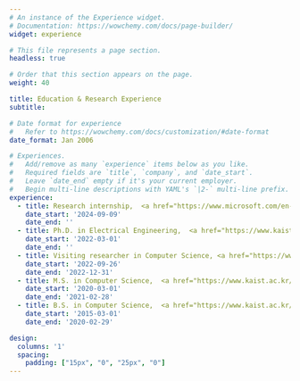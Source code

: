 ```yaml
---
# An instance of the Experience widget.
# Documentation: https://wowchemy.com/docs/page-builder/
widget: experience

# This file represents a page section.
headless: true

# Order that this section appears on the page.
weight: 40

title: Education & Research Experience
subtitle:

# Date format for experience
#   Refer to https://wowchemy.com/docs/customization/#date-format
date_format: Jan 2006

# Experiences.
#   Add/remove as many `experience` items below as you like.
#   Required fields are `title`, `company`, and `date_start`.
#   Leave `date_end` empty if it's your current employer.
#   Begin multi-line descriptions with YAML's `|2-` multi-line prefix.
experience:
  - title: Research internship,  <a href="https://www.microsoft.com/en-us/research/lab/microsoft-research-asia/">Microsoft Research</a>, China (Advisor Prof. <a chref="https://www.microsoft.com/en-us/research/people/liliqiu/">Lili Qiu</a>)
    date_start: '2024-09-09'
    date_end: ''
  - title: Ph.D. in Electrical Engineering,  <a href="https://www.kaist.ac.kr/en/">KAIST</a>, Republic of Korea (Advisor Prof. <a chref="https://sites.google.com/site/wewantsj/">Sung-Ju Lee</a>)
    date_start: '2022-03-01'
    date_end: ''
  - title: Visiting researcher in Computer Science, <a href="https://www.ntu.edu.sg/">NTU</a>, Singapore (Advisor Prof. <a href="https://personal.ntu.edu.sg/limo/">Mo Li</a>)
    date_start: '2022-09-26'
    date_end: '2022-12-31'
  - title: M.S. in Computer Science,  <a href="https://www.kaist.ac.kr/en/">KAIST</a>, Republic of Korea (Advisor Prof. <a href="https://sites.google.com/site/wewantsj/">Sung-Ju Lee</a>)
    date_start: '2020-03-01'
    date_end: '2021-02-28'
  - title: B.S. in Computer Science,  <a href="https://www.kaist.ac.kr/en/">KAIST</a>, Republic of Korea (Cum Laude)
    date_start: '2015-03-01'
    date_end: '2020-02-29'

design:
  columns: '1'
  spacing:
    padding: ["15px", "0", "25px", "0"]
---
```

<style>
blockquote {
  display: none;
}
div.experience {
    font-size: 12pt;
    margin-left: 15%;
    margin-right: 15%;
    width: 70%
}
@media only screen and (max-width: 992px) {
  div.experience {
      font-size: 12pt;
      margin-left: 0%;
      margin-right: 0%;
      width: 100%
  }
}
</style>
